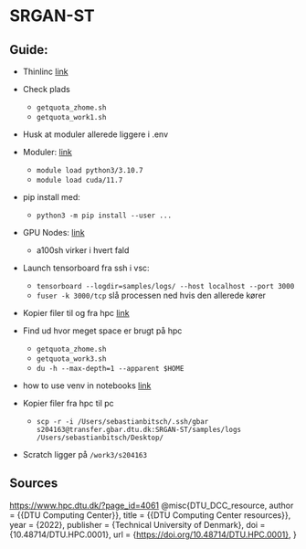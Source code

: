 # SRGAN-ST


## Guide:

* Thinlinc [link](https://th3.gbar.dtu.dk/agent)
* Check plads
    - ```getquota_zhome.sh```
    - ```getquota_work1.sh```


* Husk at moduler allerede liggere i .env
* Moduler: [link](https://www.hpc.dtu.dk/?page_id=282)
    - ```module load python3/3.10.7```
    - ```module load cuda/11.7```

* pip install med:
    - ```python3 -m pip install --user ...```

* GPU Nodes: [link](https://www.hpc.dtu.dk/?page_id=2129)
    - a100sh virker i hvert fald

* Launch tensorboard fra ssh i vsc:
    - ```tensorboard --logdir=samples/logs/ --host localhost --port 3000```
    - ```fuser -k 3000/tcp``` slå processen ned hvis den allerede kører

* Kopier filer til og fra hpc [link](https://www.gbar.dtu.dk/index.php/faq/78-home-directory)

* Find ud hvor meget space er brugt på hpc
    - ```getquota_zhome.sh```
    - ```getquota_work3.sh```
    - ```du -h --max-depth=1 --apparent $HOME```

* how to use venv in notebooks [link](https://anbasile.github.io/posts/2017-06-25-jupyter-venv/)
* Kopier filer fra hpc til pc
    - ```scp -r -i /Users/sebastianbitsch/.ssh/gbar s204163@transfer.gbar.dtu.dk:SRGAN-ST/samples/logs /Users/sebastianbitsch/Desktop/```
* Scratch ligger på ```/work3/s204163```

## Sources
https://www.hpc.dtu.dk/?page_id=4061
@misc{DTU_DCC_resource,
    author    = {{DTU Computing Center}},
    title     = {{DTU Computing Center resources}},
    year      = {2022},
    publisher = {Technical University of Denmark},
    doi       = {10.48714/DTU.HPC.0001},
    url       = {https://doi.org/10.48714/DTU.HPC.0001},
}
